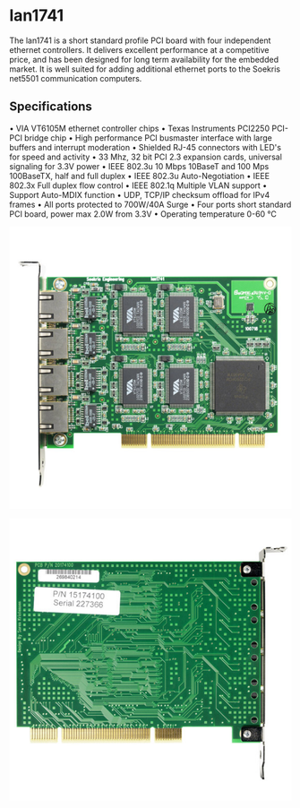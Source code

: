 # lan1741

The lan1741 is a short standard profile PCI board with four independent ethernet controllers. It delivers excellent performance at a competitive price, and has been designed for long term availability for the embedded market. It is well suited for adding additional ethernet ports to the Soekris net5501 communication computers.

## Specifications
•  VIA VT6105M ethernet controller chips
•  Texas Instruments PCI2250 PCI-PCI bridge chip
•  High performance PCI busmaster interface with large buffers and interrupt moderation
•  Shielded RJ-45 connectors with LED's for speed and activity
•  33 Mhz, 32 bit PCI 2.3 expansion cards, universal signaling for 3.3V power
•  IEEE 802.3u 10 Mbps 10BaseT and 100 Mps 100BaseTX, half and full duplex
•  IEEE 802.3u Auto-Negotiation
•  IEEE 802.3x Full duplex flow control
•  IEEE 802.1q Multiple VLAN support
•  Support Auto-MDIX function
•  UDP, TCP/IP checksum offload for IPv4 frames
•  All ports protected to 700W/40A Surge
•  Four ports short standard PCI board, power max 2.0W from 3.3V
•  Operating temperature 0-60 °C

![lan1741](../media/wysiwyg/lan1741_2B_new_550pxl.jpg)

![lan1741](../media/wysiwyg/lan1741_2A_new_550pxl.jpg)